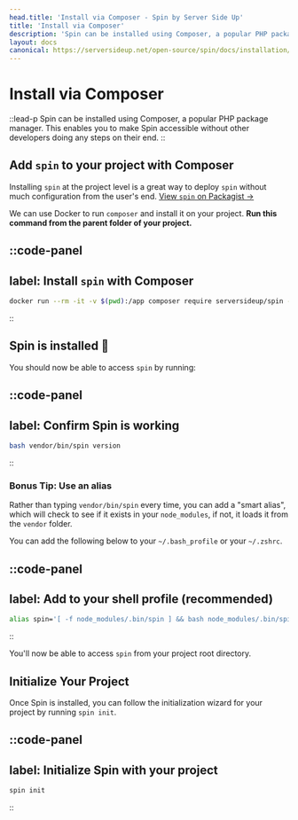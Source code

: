 ```yaml
---
head.title: 'Install via Composer - Spin by Server Side Up'
title: 'Install via Composer'
description: 'Spin can be installed using Composer, a popular PHP package manager. This enables you to make Spin accessible without other developers doing any steps on their end.'
layout: docs
canonical: https://serversideup.net/open-source/spin/docs/installation/install-composer
---
```


# Install via Composer
::lead-p
Spin can be installed using Composer, a popular PHP package manager. This enables you to make Spin accessible without other developers doing any steps on their end.
::

## Add `spin` to your project with Composer
Installing `spin` at the project level is a great way to deploy `spin` without much configuration from the user's end. [View `spin` on Packagist →](https://packagist.org/packages/serversideup/spin)

We can use Docker to run `composer` and install it on your project. **Run this command from the parent folder of your project.**

::code-panel
---
label: Install `spin` with Composer
---
```bash
docker run --rm -it -v $(pwd):/app composer require serversideup/spin --dev
```
::

## Spin is installed 🥳
You should now be able to access `spin` by running:

::code-panel
---
label: Confirm Spin is working
---
```bash
bash vendor/bin/spin version
```
::

### Bonus Tip: Use an alias
Rather than typing `vendor/bin/spin` every time, you can add a "smart alias", which will check to see if it exists in your `node_modules`, if not, it loads it from the `vendor` folder.

You can add the following below to your `~/.bash_profile` or your `~/.zshrc`.

::code-panel
---
label: Add to your shell profile (recommended)
---
```bash
alias spin='[ -f node_modules/.bin/spin ] && bash node_modules/.bin/spin || bash vendor/bin/spin'
```
::

You'll now be able to access `spin` from your project root directory.

## Initialize Your Project
Once Spin is installed, you can follow the initialization wizard for your project by running `spin init`.

::code-panel
---
label: Initialize Spin with your project
---
```bash
spin init
```
::